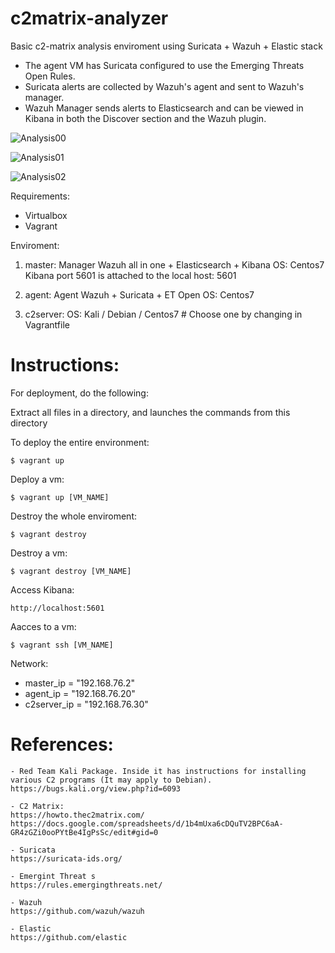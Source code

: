 # c2matrix-analyzer

Basic c2-matrix analysis enviroment using Suricata + Wazuh + Elastic stack 


- The agent VM has Suricata configured to use the Emerging Threats Open Rules.
- Suricata alerts are collected by Wazuh's agent and sent to Wazuh's manager. 
- Wazuh Manager sends alerts to Elasticsearch and can be viewed in Kibana in both the Discover section and the Wazuh plugin.

![Analysis00](https://github.com/eortizbrossard/c2matrix-evaluation/blob/master/images/suricata00.png)

![Analysis01](https://github.com/eortizbrossard/c2matrix-evaluation/blob/master/images/suricata01.png)

![Analysis02](https://github.com/eortizbrossard/c2matrix-evaluation/blob/master/images/suricata02.png)

Requirements:
- Virtualbox
- Vagrant

Enviroment:
1. master: Manager Wazuh all in one + Elasticsearch + Kibana
OS: Centos7
Kibana port 5601 is attached to the local host: 5601

2. agent:  Agent Wazuh + Suricata + ET Open
OS: Centos7

3. c2server:
OS: Kali / Debian / Centos7  # Choose one by changing in Vagrantfile

# Instructions:
For deployment, do the following:

Extract all files in a directory, and launches the commands from this directory

To deploy the entire environment:
```
$ vagrant up
``` 
Deploy a vm:
```
$ vagrant up [VM_NAME]
```
Destroy the whole enviroment:
```
$ vagrant destroy  
```
Destroy a vm:
```
$ vagrant destroy [VM_NAME]
```
Access Kibana:
```
http://localhost:5601 
```
Aacces to a vm:
```
$ vagrant ssh [VM_NAME]
```
Network: 
- master_ip = "192.168.76.2"
- agent_ip = "192.168.76.20"
- c2server_ip = "192.168.76.30"

# References:
```
- Red Team Kali Package. Inside it has instructions for installing various C2 programs (It may apply to Debian).
https://bugs.kali.org/view.php?id=6093

- C2 Matrix:
https://howto.thec2matrix.com/
https://docs.google.com/spreadsheets/d/1b4mUxa6cDQuTV2BPC6aA-GR4zGZi0ooPYtBe4IgPsSc/edit#gid=0

- Suricata
https://suricata-ids.org/

- Emergint Threat s
https://rules.emergingthreats.net/

- Wazuh
https://github.com/wazuh/wazuh

- Elastic
https://github.com/elastic
```
